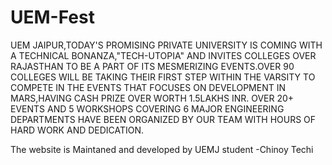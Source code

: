 # UEM-Fest
UEM JAIPUR,TODAY'S PROMISING PRIVATE UNIVERSITY IS COMING WITH A TECHNICAL BONANZA,"TECH-UTOPIA" AND INVITES COLLEGES OVER RAJASTHAN TO BE A PART OF ITS MESMERIZING EVENTS.OVER 90 COLLEGES WILL BE TAKING THEIR FIRST STEP WITHIN THE VARSITY TO COMPETE IN THE EVENTS THAT FOCUSES ON DEVELOPMENT IN MARS,HAVING CASH PRIZE OVER WORTH 1.5LAKHS INR.
OVER 20+ EVENTS AND 5 WORKSHOPS COVERING 6 MAJOR ENGINEERING DEPARTMENTS HAVE BEEN ORGANIZED BY OUR TEAM WITH HOURS OF HARD WORK AND DEDICATION.

The website is Maintaned and developed by UEMJ student -Chinoy Techi
